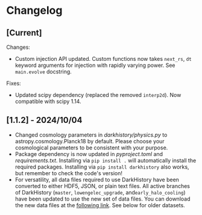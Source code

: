 # Changelog

## [Current]

Changes:
- Custom injection API updated. Custom functions now takes `next_rs`, `dt` keyword arguments for injection with rapidly varying power. See `main.evolve` docstring.

Fixes:
<!-- - Updated dataset by downgrading `float128` arrays to `float64` for compatibility with M2, M3 chips. The updated dataset can be found [here]() (same repository as v1.1.2). -->
- Updated scipy dependency (replaced the removed `interp2d`). Now compatible with scipy 1.14.

## [1.1.2] - 2024/10/04

- Changed cosmology parameters in *darkhistory/physics.py* to astropy.cosmology.Planck18 by default. Please choose your cosmological parameters to be consistent with your purpose.
- Package dependency is now updated in *pyproject.toml* and *requirements.txt*. Installing via `pip install .` will automatically install the required packages. Installing via `pip install darkhistory` also works, but remember to check the code's version!
- For versatility, all data files required to use DarkHistory have been converted to either HDF5, JSON, or plain text files. All active branches of DarkHistory (`master`, `lowengelec_upgrade`, and`early_halo_cooling`) have been updated to use the new set of data files. You can download the new data files at the [following link](https://doi.org/10.5281/zenodo.13259509). See below for older datasets.